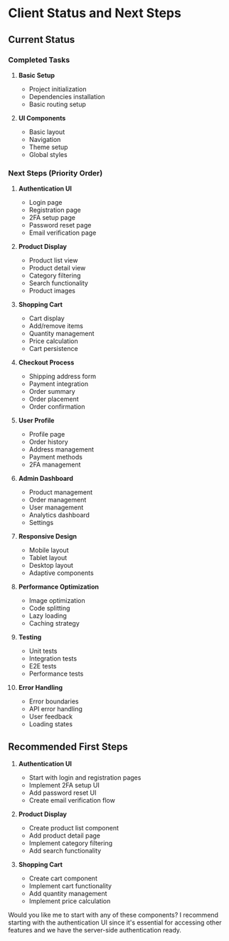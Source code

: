 # Client Status and Next Steps

## Current Status

### Completed Tasks
1. **Basic Setup**
   - Project initialization
   - Dependencies installation
   - Basic routing setup

2. **UI Components**
   - Basic layout
   - Navigation
   - Theme setup
   - Global styles

### Next Steps (Priority Order)

1. **Authentication UI**
   - Login page
   - Registration page
   - 2FA setup page
   - Password reset page
   - Email verification page

2. **Product Display**
   - Product list view
   - Product detail view
   - Category filtering
   - Search functionality
   - Product images

3. **Shopping Cart**
   - Cart display
   - Add/remove items
   - Quantity management
   - Price calculation
   - Cart persistence

4. **Checkout Process**
   - Shipping address form
   - Payment integration
   - Order summary
   - Order placement
   - Order confirmation

5. **User Profile**
   - Profile page
   - Order history
   - Address management
   - Payment methods
   - 2FA management

6. **Admin Dashboard**
   - Product management
   - Order management
   - User management
   - Analytics dashboard
   - Settings

7. **Responsive Design**
   - Mobile layout
   - Tablet layout
   - Desktop layout
   - Adaptive components

8. **Performance Optimization**
   - Image optimization
   - Code splitting
   - Lazy loading
   - Caching strategy

9. **Testing**
   - Unit tests
   - Integration tests
   - E2E tests
   - Performance tests

10. **Error Handling**
    - Error boundaries
    - API error handling
    - User feedback
    - Loading states

## Recommended First Steps

1. **Authentication UI**
   - Start with login and registration pages
   - Implement 2FA setup UI
   - Add password reset UI
   - Create email verification flow

2. **Product Display**
   - Create product list component
   - Add product detail page
   - Implement category filtering
   - Add search functionality

3. **Shopping Cart**
   - Create cart component
   - Implement cart functionality
   - Add quantity management
   - Implement price calculation

Would you like me to start with any of these components? I recommend starting with the authentication UI since it's essential for accessing other features and we have the server-side authentication ready.
